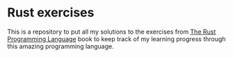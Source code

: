 # Rust exercises

This is a repository to put all my solutions to the exercises from [The Rust Programming Language](https://doc.rust-lang.org/book/) book to keep track of my learning progress through this amazing programming language.
